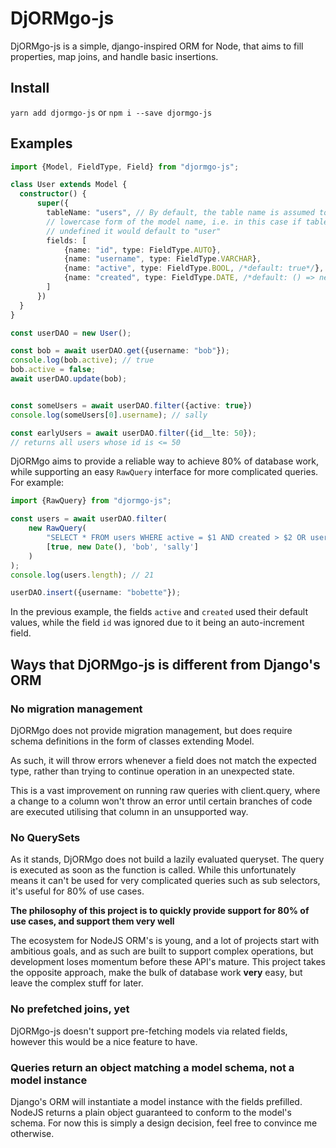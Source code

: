 # DjORMgo-js

DjORMgo-js is a simple, django-inspired ORM for Node, that aims to fill properties, map joins, and handle basic insertions.

## Install

`yarn add djormgo-js` or `npm i --save djormgo-js`

## Examples

```typescript
import {Model, FieldType, Field} from "djormgo-js";

class User extends Model {
  constructor() {
      super({
        tableName: "users", // By default, the table name is assumed to be the 
        // lowercase form of the model name, i.e. in this case if tableName were
        // undefined it would default to "user"
        fields: [
            {name: "id", type: FieldType.AUTO},
            {name: "username", type: FieldType.VARCHAR},
            {name: "active", type: FieldType.BOOL, /*default: true*/},
            {name: "created", type: FieldType.DATE, /*default: () => new Date()*/}
        ]
      })
  }
}

const userDAO = new User();

const bob = await userDAO.get({username: "bob"});
console.log(bob.active); // true
bob.active = false;
await userDAO.update(bob);


const someUsers = await userDAO.filter({active: true})
console.log(someUsers[0].username); // sally

const earlyUsers = await userDAO.filter({id__lte: 50});
// returns all users whose id is <= 50
```

DjORMgo aims to provide a reliable way to achieve 80% of database work, while supporting an easy `RawQuery` interface for more complicated queries. For example:

```typescript
import {RawQuery} from "djormgo-js";

const users = await userDAO.filter(
    new RawQuery(
        "SELECT * FROM users WHERE active = $1 AND created > $2 OR username IN ($3, $4)", 
        [true, new Date(), 'bob', 'sally']
    )
);
console.log(users.length); // 21

userDAO.insert({username: "bobette"});

```

In the previous example, the fields `active` and `created` used their default values, while the field `id` was ignored due to it being an auto-increment field.

## Ways that DjORMgo-js is different from Django's ORM

### No migration management

DjORMgo does not provide migration management, but does require schema definitions in the form of classes extending Model. 

As such, it will throw errors whenever a field does not match the expected type, rather than trying to continue operation in an unexpected state.

This is a vast improvement on running raw queries with client.query, where a change to a column won't throw an error until certain branches of code are executed utilising that column in an unsupported way.

### No QuerySets

As it stands, DjORMgo does not build a lazily evaluated queryset. The query is executed as soon as the function is called. While this unfortunately means it can't be used for very complicated queries such as sub selectors, it's useful for 80% of use cases.

**The philosophy of this project is to quickly provide support for 80% of use cases, and support them very well**

The ecosystem for NodeJS ORM's is young, and a lot of projects start with ambitious goals, and as such are built to support complex operations, but development loses momentum before these API's mature. This project takes the opposite approach, make the bulk of database work **very** easy, but leave the complex stuff for later.

### No prefetched joins, yet

DjORMgo-js doesn't support pre-fetching models via related fields, however this would be a nice feature to have.

### Queries return an object matching a model schema, not a model instance

Django's ORM will instantiate a model instance with the fields prefilled. NodeJS returns a plain object guaranteed to conform to the model's schema. For now this is simply a design decision, feel free to convince me otherwise.
